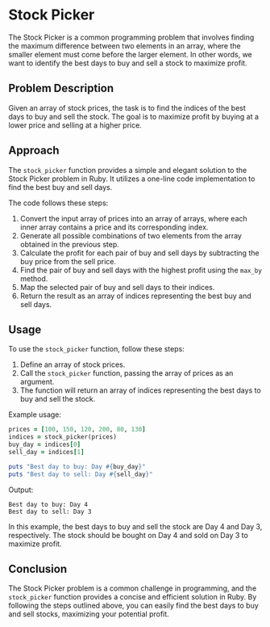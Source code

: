 # Stock Picker

The Stock Picker is a common programming problem that involves finding the maximum difference between two elements in an array, where the smaller element must come before the larger element. In other words, we want to identify the best days to buy and sell a stock to maximize profit.

## Problem Description

Given an array of stock prices, the task is to find the indices of the best days to buy and sell the stock. The goal is to maximize profit by buying at a lower price and selling at a higher price.

## Approach

The `stock_picker` function provides a simple and elegant solution to the Stock Picker problem in Ruby. It utilizes a one-line code implementation to find the best buy and sell days.

The code follows these steps:

1. Convert the input array of prices into an array of arrays, where each inner array contains a price and its corresponding index.
2. Generate all possible combinations of two elements from the array obtained in the previous step.
3. Calculate the profit for each pair of buy and sell days by subtracting the buy price from the sell price.
4. Find the pair of buy and sell days with the highest profit using the `max_by` method.
5. Map the selected pair of buy and sell days to their indices.
6. Return the result as an array of indices representing the best buy and sell days.

## Usage

To use the `stock_picker` function, follow these steps:

1. Define an array of stock prices.
2. Call the `stock_picker` function, passing the array of prices as an argument.
3. The function will return an array of indices representing the best days to buy and sell the stock.

Example usage:

```ruby
prices = [100, 150, 120, 200, 80, 130]
indices = stock_picker(prices)
buy_day = indices[0]
sell_day = indices[1]

puts "Best day to buy: Day #{buy_day}"
puts "Best day to sell: Day #{sell_day}"
```

Output:

```
Best day to buy: Day 4
Best day to sell: Day 3
```

In this example, the best days to buy and sell the stock are Day 4 and Day 3, respectively. The stock should be bought on Day 4 and sold on Day 3 to maximize profit.

## Conclusion

The Stock Picker problem is a common challenge in programming, and the `stock_picker` function provides a concise and efficient solution in Ruby. By following the steps outlined above, you can easily find the best days to buy and sell stocks, maximizing your potential profit.